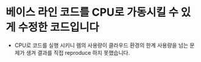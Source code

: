 # 베이스 라인 코드를 CPU로 가동시킬 수 있게 수정한 코드입니다

* CPU로 코드를 실행 시키니 렘의 사용량이 클라우드 환경의 한계 사용량을 넘는 문제가 생겨 결과를 직접 reproduce 하지 못했습니다.
